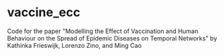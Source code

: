 # vaccine_ecc
Code for the paper "Modelling the Effect of Vaccination and Human Behaviour on the Spread of Epidemic Diseases on Temporal Networks" by Kathinka Frieswijk, Lorenzo Zino, and Ming Cao
